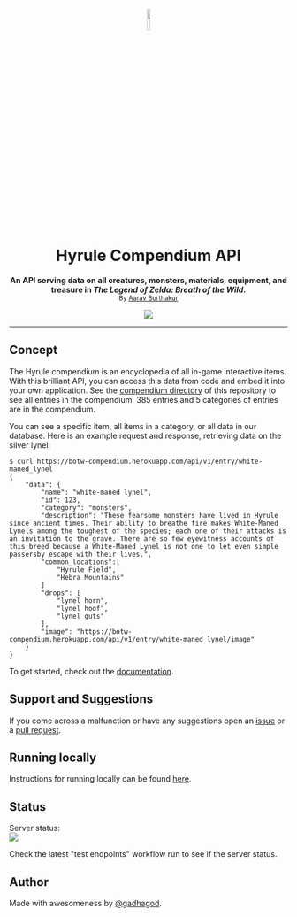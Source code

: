 <p align="center">
<img src="https://static.wikia.nocookie.net/characterprofile/images/c/c8/BotW_Link.png/revision/latest/scale-to-width-down/340?cb=20170306180639" length=10% width=10%>
</p>
<h1 align="center">Hyrule Compendium API</h1>
<p align="center"><b>An API serving data on all creatures, monsters, materials, equipment, and treasure in <i>The Legend of Zelda: Breath of the Wild</i>.</b><br>
<sub>By <a href="https://github.com/gadhagod">Aarav Borthakur</a></sub></p>

<center>
<img src="https://github.com/gadhagod/Hyrule-Compendium-API/actions/workflows/deployed-api-tests.yml/badge.svg">
</center>

***

## Concept
The Hyrule compendium is an encyclopedia of all in-game interactive items. With this brilliant API, you can access this data from code and embed it into your own application. See the [compendium directory](compendium) of this repository to see all entries in the compendium. 385 entries and 5 categories of entries are in the compendium.

You can see a specific item, all items in a category, or all data in our database.
Here is an example request and response, retrieving data on the silver lynel:

    $ curl https://botw-compendium.herokuapp.com/api/v1/entry/white-maned_lynel
    {
        "data": {
            "name": "white-maned lynel",
            "id": 123,
            "category": "monsters",
            "description": "These fearsome monsters have lived in Hyrule since ancient times. Their ability to breathe fire makes White-Maned Lynels among the toughest of the species; each one of their attacks is an invitation to the grave. There are so few eyewitness accounts of this breed because a White-Maned Lynel is not one to let even simple passersby escape with their lives.",
            "common_locations":[
                "Hyrule Field",
                "Hebra Mountains"
            ]
            "drops": [
                "lynel horn",
                "lynel hoof",
                "lynel guts"
            ],
            "image": "https://botw-compendium.herokuapp.com/api/v1/entry/white-maned_lynel/image"
        }
    }

To get started, check out the [documentation](http://gadhagod.github.io/Hyrule-Compendium-API).

## Support and Suggestions
If you come across a malfunction or have any suggestions open an [issue](https://github.com/gadhagod/Hyrule-Compendium-API/issues) or a [pull request](https://github.com/gadhagod/Hyrule-Compendium-API/pulls).

## Running locally
Instructions for running locally can be found [here](local/README.md).

## Status
Server status: \
![](https://pyheroku-badge.herokuapp.com/?app=botw-compendium)

Check the latest "test endpoints" workflow run to see if the server status.

## Author
Made with awesomeness by [@gadhagod](https://github.com/gadhagod).
